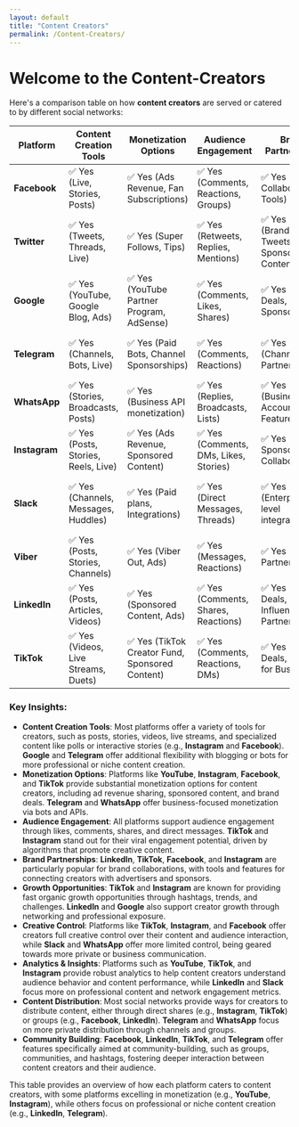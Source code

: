 ```yaml
---
layout: default
title: "Content Creators"
permalink: /Content-Creators/
---
```


# Welcome to the Content-Creators

Here's a comparison table on how **content creators** are served or catered to by different social networks:

| **Platform**    | **Content Creation Tools** | **Monetization Options** | **Audience Engagement** | **Brand Partnerships** | **Growth Opportunities** | **Creative Control** | **Analytics & Insights** | **Content Distribution** | **Community Building** |
|-----------------|----------------------------|--------------------------|--------------------------|------------------------|--------------------------|----------------------|--------------------------|--------------------------|-------------------------|
| **Facebook**    | ✅ Yes (Live, Stories, Posts) | ✅ Yes (Ads Revenue, Fan Subscriptions) | ✅ Yes (Comments, Reactions, Groups) | ✅ Yes (Brand Collaboration Tools) | ✅ Yes (Facebook Ads for targeting) | ✅ Yes (Creative control over pages) | ✅ Yes (Facebook Insights) | ✅ Yes (Share, Boost Posts) | ✅ Yes (Groups, Pages) |
| **Twitter**     | ✅ Yes (Tweets, Threads, Live) | ✅ Yes (Super Follows, Tips) | ✅ Yes (Retweets, Replies, Mentions) | ✅ Yes (Branded Tweets, Sponsored Content) | ✅ Yes (Hashtags, Trending Topics) | ✅ Yes (Limited creative control) | ✅ Yes (Twitter Analytics) | ✅ Yes (Thread visibility) | ✅ Yes (Twitter Spaces) |
| **Google**      | ✅ Yes (YouTube, Google Blog, Ads) | ✅ Yes (YouTube Partner Program, AdSense) | ✅ Yes (Comments, Likes, Shares) | ✅ Yes (Brand Deals, Sponsorships) | ✅ Yes (YouTube Ads for targeting) | ✅ Yes (Creative control over videos) | ✅ Yes (YouTube Analytics) | ✅ Yes (Video distribution, Search) | ✅ Yes (Community Tabs, Live Streams) |
| **Telegram**    | ✅ Yes (Channels, Bots, Live) | ✅ Yes (Paid Bots, Channel Sponsorships) | ✅ Yes (Comments, Reactions) | ✅ Yes (Channel Partnerships) | ✅ Yes (Audience growth via invite links) | ✅ Yes (Content on Channels/Bots) | ✅ Yes (Telegram Analytics) | ✅ Yes (Share links, Channels) | ✅ Yes (Supergroups, Communities) |
| **WhatsApp**    | ✅ Yes (Stories, Broadcasts, Posts) | ✅ Yes (Business API monetization) | ✅ Yes (Replies, Broadcasts, Lists) | ✅ Yes (Business Account Features) | ✅ Yes (Direct engagement with contacts) | ✅ Yes (Limited creative control) | ✅ Yes (WhatsApp Business Analytics) | ✅ Yes (Private Shares, Broadcasts) | ✅ Yes (Business Profiles) |
| **Instagram**   | ✅ Yes (Posts, Stories, Reels, Live) | ✅ Yes (Ads Revenue, Sponsored Content) | ✅ Yes (Comments, DMs, Likes, Stories) | ✅ Yes (Brand Sponsorships, Collaborations) | ✅ Yes (Growth via hashtags, Reels) | ✅ Yes (Creative control over posts, Stories) | ✅ Yes (Instagram Insights) | ✅ Yes (Share, Hashtags, Boost) | ✅ Yes (Instagram Groups) |
| **Slack**       | ✅ Yes (Channels, Messages, Huddles) | ✅ Yes (Paid plans, Integrations) | ✅ Yes (Direct Messages, Threads) | ✅ Yes (Enterprise-level integrations) | ✅ Yes (Community creation in Slack Workspaces) | ✅ Yes (Content control in Workspaces) | ✅ Yes (Slack Analytics) | ✅ Yes (Share messages, Channels) | ✅ Yes (Slack Communities) |
| **Viber**       | ✅ Yes (Posts, Stories, Channels) | ✅ Yes (Viber Out, Ads) | ✅ Yes (Messages, Reactions) | ✅ Yes (Brand Partnerships) | ✅ Yes (Growth via Contacts, Groups) | ✅ Yes (Content in Channels) | ✅ Yes (Viber Analytics) | ✅ Yes (Group Shares, Channels) | ✅ Yes (Viber Communities) |
| **LinkedIn**    | ✅ Yes (Posts, Articles, Videos) | ✅ Yes (Sponsored Content, Ads) | ✅ Yes (Comments, Shares, Reactions) | ✅ Yes (Brand Deals, Influencer Partnerships) | ✅ Yes (Networking for content creators) | ✅ Yes (Limited content control over profiles) | ✅ Yes (LinkedIn Analytics) | ✅ Yes (Share Articles, Posts) | ✅ Yes (LinkedIn Groups) |
| **TikTok**      | ✅ Yes (Videos, Live Streams, Duets) | ✅ Yes (TikTok Creator Fund, Sponsored Content) | ✅ Yes (Comments, Reactions, DMs) | ✅ Yes (Brand Deals, TikTok for Business) | ✅ Yes (Growth via Hashtags, Trends) | ✅ Yes (Full creative control over videos) | ✅ Yes (TikTok Analytics) | ✅ Yes (Share, Trends, Viral Challenges) | ✅ Yes (TikTok Communities, Challenges) |

### Key Insights:
- **Content Creation Tools**: Most platforms offer a variety of tools for creators, such as posts, stories, videos, live streams, and specialized content like polls or interactive stories (e.g., **Instagram** and **Facebook**). **Google** and **Telegram** offer additional flexibility with blogging or bots for more professional or niche content creation.
- **Monetization Options**: Platforms like **YouTube**, **Instagram**, **Facebook**, and **TikTok** provide substantial monetization options for content creators, including ad revenue sharing, sponsored content, and brand deals. **Telegram** and **WhatsApp** offer business-focused monetization via bots and APIs.
- **Audience Engagement**: All platforms support audience engagement through likes, comments, shares, and direct messages. **TikTok** and **Instagram** stand out for their viral engagement potential, driven by algorithms that promote creative content.
- **Brand Partnerships**: **LinkedIn**, **TikTok**, **Facebook**, and **Instagram** are particularly popular for brand collaborations, with tools and features for connecting creators with advertisers and sponsors.
- **Growth Opportunities**: **TikTok** and **Instagram** are known for providing fast organic growth opportunities through hashtags, trends, and challenges. **LinkedIn** and **Google** also support creator growth through networking and professional exposure.
- **Creative Control**: Platforms like **TikTok**, **Instagram**, and **Facebook** offer creators full creative control over their content and audience interaction, while **Slack** and **WhatsApp** offer more limited control, being geared towards more private or business communication.
- **Analytics & Insights**: Platforms such as **YouTube**, **TikTok**, and **Instagram** provide robust analytics to help content creators understand audience behavior and content performance, while **LinkedIn** and **Slack** focus more on professional content and network engagement metrics.
- **Content Distribution**: Most social networks provide ways for creators to distribute content, either through direct shares (e.g., **Instagram**, **TikTok**) or groups (e.g., **Facebook**, **LinkedIn**). **Telegram** and **WhatsApp** focus on more private distribution through channels and groups.
- **Community Building**: **Facebook**, **LinkedIn**, **TikTok**, and **Telegram** offer features specifically aimed at community-building, such as groups, communities, and hashtags, fostering deeper interaction between content creators and their audience.

This table provides an overview of how each platform caters to content creators, with some platforms excelling in monetization (e.g., **YouTube**, **Instagram**), while others focus on professional or niche content creation (e.g., **LinkedIn**, **Telegram**).
